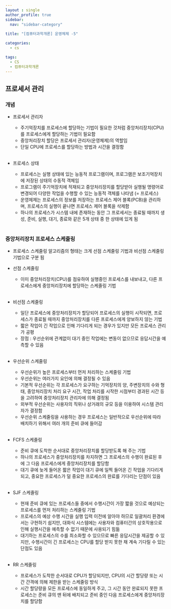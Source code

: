 ```yaml
---
layout : single
author_profile: true
sidebar: 
  nav: "sidebar-category"
  
title: "[컴퓨터과학개론] 운영체제 -5"

categories:
  - cs

tags:
  - CS
  - 컴퓨터과학개론
---
```


## 프로세서 관리
### 개념
- 프로세서 관리자<br>
	- 주기억장치를 프로세스에 할당하는 기법이 필요한 것처럼 중앙처리장치(CPU)를 프로세스에게 할당하는 기법이 필요함<br>
	- 중앙처리장치 할당은 프로세서 관리자(운영체제)의 역할임<br>
	- 단일 CPU에 프로세스를 할당하는 방법과 시간을 결정함<br><br>

- 프로세스 상태<br>
	- 프로세스는 실행 상태에 있는 능동적 프로그램이며, 프로그램은 보조기억장치에 저장된 상태의 수동적 객체임<br>
	- 프로그램이 주기억장치에 적재되고 중앙처리장치를 할당받아 실행될 명령어로 변경되어 다양한 작업을 수행할 수 있는 능동적 객체를 나타냄 (= 프로세스)<br>
	- 운영체제는 프로세스의 정보를 저장하는 프로세스 제어 블록(PCB)을 관리하며, 프로세스의 실행이 끝나면 프로세스 제어 블록을 삭제함<br>
	- 하나의 프로세스가 시스템 내에 존재하는 동안 그 프로세서는 종료될 때까지 생성, 준비, 실행, 대기, 종료와 같은 5개 상태 중 한 상태에 있게 됨<br><br>

### 중앙처리장치 프로세스 스케줄링
- 프로세스 스케줄링 알고리즘의 형태는 크게 선점 스케줄링 기법과 비선점 스케줄링 기법으로 구분 됨<br>

- 선점 스케줄링<br>
	- 이미 중앙처리장치(CPU)를 점유하여 실행중인 프로세스를 내보내고, 다른 프로세스에게 중앙처리장치에 할당하는 스케줄링 기법<br><br>

- 비선점 스케줄링<br>
	- 일단 프로세스에 중앙처리장치가 할당되어 프로세스의 실행이 시작되면, 프로세스가 종료될 때까지 중앙처리장치를 다른 프로세스에게 양보하지 않는 기법<br>
	- 짧은 작업이 긴 작업으로 인해 기다리게 되는 경우가 있지만 모든 프로세스 관리가 공평<br>
	- 장점 : 우선순위에 관계없이 대기 중인 작업에는 변동이 없으므로 응답시간을 예측할 수 있음<br><br>

- 우선순위 스케줄링<br>
	- 우선순위가 높은 프로세스부터 먼저 처리하는 스케줄링 기법<br>
	- 우선순위는 여러가지 요인에 의해 결정될 수 있음<br>
	- 기본적 우선순위는 각 프로세스가 요구하는 기억장치의 양, 주변장치의 수와 형태, 중앙처리장치 처리 요구 시간, 작업 처리를 시작한 시점부터 경과된 시간 등을 고려하여 중앙처리장치 관리자에 의해 결정됨<br>
	- 외부적 우선순위는 사용자의 직위나 상거래의 규모 등을 이용하여 시스템 관리자가 결정함<br>
	- 우선순위 스케줄링을 사용하는 경우 프로세스는 일반적으로 우선순위에 따라 배치하기 위해서 여러 개의 준비 큐에 들어감<br><br>

- FCFS 스케줄링<br>
	- 준비 큐에 도착한 순서대로 중앙처리장치를 할당받도록 해 주는 기법<br>
	- 하나의 프로세스가 중앙처리장치를 차지하면 그 프로세스의 수행이 완료된 후에 그 다음 프로세스에게 중앙처리장치를 할당함<br>
	- 대기 큐에 늦게 들어온 짧은 작업이 대기 큐에 일찍 들어온 긴 작업을 기다리게 되고, 중요한 프로세스가 덜 중요한 프로세스의 완료를 기다리는 단점이 있음<br><br>

- SJF 스케줄링<br>
	- 현재 준비 큐에 있는 프로세스들 중에서 수행시간이 가장 짧을 것으로 예상되는 프로세스를 먼저 처리하는 스케줄링 기법<br>
	- 프로세스의 예상 수행 시간을 실행 입력 이전에 알아야 하므로 일괄처리 환경에서는 구현하기 쉽지만, 대화식 시스템에는 사용자와 컴퓨터간의 상호작용으로 인해 실행시간을 예측할 수 없기 때문에 사용되기 힘듦<br>
	- 대기하는 프로세스의 수를 최소화할 수 있으므로 빠른 응답시간을 제공할 수 있지만, 수행시간이 긴 프로세스는 CPU를 할당 받지 못한 채 계속 기다릴 수 있는 단점도 있음<br><br>

- RR 스케줄링<br>
	- 프로세스가 도착한 순서대로 CPU가 할당되지만, CPU의 시간 할당량 또는 시간 간격에 의해 제한을 받는 스케줄링 방식<br>
	- 시간 할당량을 모든 프로세스에 동일하게 주고, 그 시간 동안 완료되지 못한 프로세스는 준비 큐의 맨 뒤에 배치되고 준비 중인 다음 프로세스에게 중앙처리장치를 할당함<br><br>
